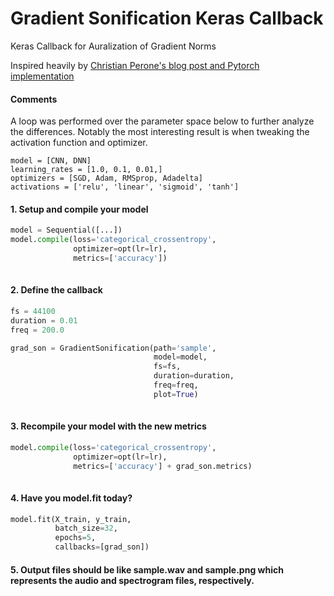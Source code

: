 # Gradient Sonification Keras Callback
 Keras Callback for Auralization of Gradient Norms

Inspired heavily by [Christian Perone's blog post and Pytorch implementation](http://blog.christianperone.com/2019/08/listening-to-the-neural-network-gradient-norms-during-training/)

#### Comments
A loop was performed over the parameter space below to further analyze the differences. Notably the most interesting result is when tweaking the activation function and optimizer.

```
model = [CNN, DNN]
learning_rates = [1.0, 0.1, 0.01,]
optimizers = [SGD, Adam, RMSprop, Adadelta]
activations = ['relu', 'linear', 'sigmoid', 'tanh']

```

#### 1. Setup and compile your model
```python
model = Sequential([...])
model.compile(loss='categorical_crossentropy',
              optimizer=opt(lr=lr),
              metrics=['accuracy'])
              
```

#### 2. Define the callback
```python
fs = 44100
duration = 0.01
freq = 200.0

grad_son = GradientSonification(path='sample',
                                model=model,
                                fs=fs,
                                duration=duration,
                                freq=freq,
                                plot=True)
                                
```

#### 3. Recompile your model with the new metrics
```python
model.compile(loss='categorical_crossentropy',
              optimizer=opt(lr=lr),
              metrics=['accuracy'] + grad_son.metrics)
              
```

#### 4. Have you model.fit today?
```python
model.fit(X_train, y_train,
          batch_size=32,
          epochs=5,
          callbacks=[grad_son])

```

#### 5. Output files should be like sample.wav and sample.png which represents the audio and spectrogram files, respectively.
